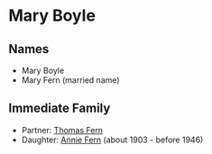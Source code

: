﻿---
layout: person
subject_key: i71324323
permalink: /people/i71324323
---

# Mary Boyle

## Names

* Mary Boyle
* Mary Fern (married name)

## Immediate Family

* Partner: [Thomas Fern](./@34903625@-thomas-fern-b-d.md)
* Daughter: [Annie Fern](./@53954394@-annie-fern-b1903-d1946.md) (about 1903 - before 1946)

